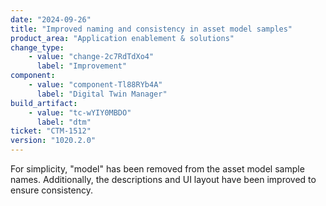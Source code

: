 ```yaml
---
date: "2024-09-26"
title: "Improved naming and consistency in asset model samples"
product_area: "Application enablement & solutions"
change_type:
    - value: "change-2c7RdTdXo4"
      label: "Improvement"
component:
    - value: "component-Tl88RYb4A"
      label: "Digital Twin Manager"
build_artifact:
    - value: "tc-wYIY0MBDO"
      label: "dtm"
ticket: "CTM-1512"
version: "1020.2.0"
---
```

For simplicity, "model" has been removed from the asset model sample names. Additionally, the descriptions and UI layout have been improved to ensure consistency.
